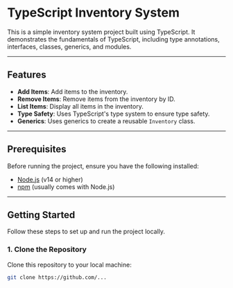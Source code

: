 # TypeScript Inventory System

This is a simple inventory system project built using TypeScript. It demonstrates the fundamentals of TypeScript, including type annotations, interfaces, classes, generics, and modules.

---

## Features

- **Add Items**: Add items to the inventory.
- **Remove Items**: Remove items from the inventory by ID.
- **List Items**: Display all items in the inventory.
- **Type Safety**: Uses TypeScript's type system to ensure type safety.
- **Generics**: Uses generics to create a reusable `Inventory` class.

---

## Prerequisites

Before running the project, ensure you have the following installed:

- [Node.js](https://nodejs.org/) (v14 or higher)
- [npm](https://www.npmjs.com/) (usually comes with Node.js)

---

## Getting Started

Follow these steps to set up and run the project locally.

### 1. Clone the Repository

Clone this repository to your local machine:

```bash
git clone https://github.com/...